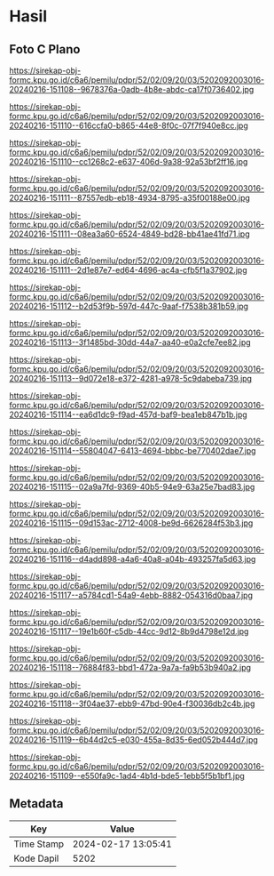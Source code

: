# Hasil

## Foto C Plano

https://sirekap-obj-formc.kpu.go.id/c6a6/pemilu/pdpr/52/02/09/20/03/5202092003016-20240216-151108--9678376a-0adb-4b8e-abdc-ca17f0736402.jpg

https://sirekap-obj-formc.kpu.go.id/c6a6/pemilu/pdpr/52/02/09/20/03/5202092003016-20240216-151110--616ccfa0-b865-44e8-8f0c-07f7f940e8cc.jpg

https://sirekap-obj-formc.kpu.go.id/c6a6/pemilu/pdpr/52/02/09/20/03/5202092003016-20240216-151110--cc1268c2-e637-406d-9a38-92a53bf2ff16.jpg

https://sirekap-obj-formc.kpu.go.id/c6a6/pemilu/pdpr/52/02/09/20/03/5202092003016-20240216-151111--87557edb-eb18-4934-8795-a35f00188e00.jpg

https://sirekap-obj-formc.kpu.go.id/c6a6/pemilu/pdpr/52/02/09/20/03/5202092003016-20240216-151111--08ea3a60-6524-4849-bd28-bb41ae41fd71.jpg

https://sirekap-obj-formc.kpu.go.id/c6a6/pemilu/pdpr/52/02/09/20/03/5202092003016-20240216-151111--2d1e87e7-ed64-4696-ac4a-cfb5f1a37902.jpg

https://sirekap-obj-formc.kpu.go.id/c6a6/pemilu/pdpr/52/02/09/20/03/5202092003016-20240216-151112--b2d53f9b-597d-447c-9aaf-f7538b381b59.jpg

https://sirekap-obj-formc.kpu.go.id/c6a6/pemilu/pdpr/52/02/09/20/03/5202092003016-20240216-151113--3f1485bd-30dd-44a7-aa40-e0a2cfe7ee82.jpg

https://sirekap-obj-formc.kpu.go.id/c6a6/pemilu/pdpr/52/02/09/20/03/5202092003016-20240216-151113--9d072e18-e372-4281-a978-5c9dabeba739.jpg

https://sirekap-obj-formc.kpu.go.id/c6a6/pemilu/pdpr/52/02/09/20/03/5202092003016-20240216-151114--ea6d1dc9-f9ad-457d-baf9-bea1eb847b1b.jpg

https://sirekap-obj-formc.kpu.go.id/c6a6/pemilu/pdpr/52/02/09/20/03/5202092003016-20240216-151114--55804047-6413-4694-bbbc-be770402dae7.jpg

https://sirekap-obj-formc.kpu.go.id/c6a6/pemilu/pdpr/52/02/09/20/03/5202092003016-20240216-151115--02a9a7fd-9369-40b5-94e9-63a25e7bad83.jpg

https://sirekap-obj-formc.kpu.go.id/c6a6/pemilu/pdpr/52/02/09/20/03/5202092003016-20240216-151115--09d153ac-2712-4008-be9d-6626284f53b3.jpg

https://sirekap-obj-formc.kpu.go.id/c6a6/pemilu/pdpr/52/02/09/20/03/5202092003016-20240216-151116--d4add898-a4a6-40a8-a04b-493257fa5d63.jpg

https://sirekap-obj-formc.kpu.go.id/c6a6/pemilu/pdpr/52/02/09/20/03/5202092003016-20240216-151117--a5784cd1-54a9-4ebb-8882-054316d0baa7.jpg

https://sirekap-obj-formc.kpu.go.id/c6a6/pemilu/pdpr/52/02/09/20/03/5202092003016-20240216-151117--19e1b60f-c5db-44cc-9d12-8b9d4798e12d.jpg

https://sirekap-obj-formc.kpu.go.id/c6a6/pemilu/pdpr/52/02/09/20/03/5202092003016-20240216-151118--76884f83-bbd1-472a-9a7a-fa9b53b940a2.jpg

https://sirekap-obj-formc.kpu.go.id/c6a6/pemilu/pdpr/52/02/09/20/03/5202092003016-20240216-151118--3f04ae37-ebb9-47bd-90e4-f30036db2c4b.jpg

https://sirekap-obj-formc.kpu.go.id/c6a6/pemilu/pdpr/52/02/09/20/03/5202092003016-20240216-151119--6b44d2c5-e030-455a-8d35-6ed052b444d7.jpg

https://sirekap-obj-formc.kpu.go.id/c6a6/pemilu/pdpr/52/02/09/20/03/5202092003016-20240216-151109--e550fa9c-1ad4-4b1d-bde5-1ebb5f5b1bf1.jpg


## Metadata

| Key        | Value               |
| ---------- | ------------------- |
| Time Stamp | 2024-02-17 13:05:41 |
| Kode Dapil | 5202                |



